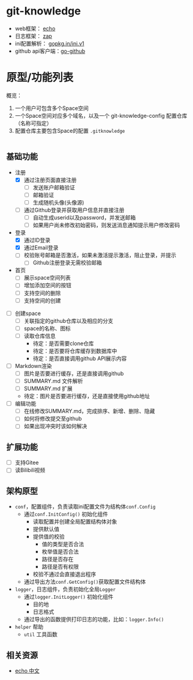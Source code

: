 # git-knowledge

- web框架： [echo](https://github.com/labstack/echo)
- 日志框架： [zap](https://github.com/uber-go/zap)
- ini配置解析： [gopkg.in/ini.v1](http://gopkg.in/ini.v1)
- github api客户端：[go-github](https://github.com/google/go-github)

# 原型/功能列表

概览： 
1. 一个用户可包含多个Space空间
2. 一个Space空间对应多个域名，以及一个 git-knowledge-config 配置仓库（名称可指定）
3. 配置仓库主要包含Space的配置 `.gitknowledge`
  ```ini
  ```
## 基础功能
- 注册
  - [x] 通过注册页面直接注册
    - [ ] 发送账户邮箱验证
    - [ ] 邮箱验证
    - [ ] 生成随机头像(头像源)
  - [ ] 通过Github登录并获取用户信息并直接注册
    - [ ] 自动生成userid以及password，并发送邮箱
    - [ ] 如果用户尚未修改初始密码，则发送消息通知提示用户修改密码
- 登录
  - [x] 通过ID登录
  - [x] 通过Email登录
  - [ ] 校验账号邮箱是否激活，如果未激活提示激活，阻止登录，并提示
    - [ ] Github注册登录无需校验邮箱
- 首页
  - [ ] 展示space空间列表
  - [ ] 增加添加空间的按钮
  - [ ] 支持空间的删除
  - [ ] 支持空间的创建
- [ ] 创建space
  - [ ] 关联指定的github仓库以及相应的分支
  - [ ] space的名称、图标
  - [ ] 读取仓库信息
    - 待定：是否需要clone仓库
    - 待定：是否要将仓库缓存到数据库中
    - 待定：是否直接调用github API展示内容
- [ ] Markdown渲染
  - [ ] 图片是否要进行缓存，还是直接调用github
  - [ ] SUMMARY.md 文件解析
  - [ ] SUMMARY.md 扩展
  - 待定：图片是否要进行缓存，还是直接使用github地址
- [ ] 编辑功能
  - [ ] 在线修改SUMMARY.md，完成排序、新增、删除、隐藏
  - [ ] 如何将修改提交至github
  - [ ] 如果出现冲突时该如何解决

## 扩展功能

- [ ] 支持Gitee
- [ ] 读Bilibili视频

## 架构原型

- `conf`，配置组件，负责读取ini配置文件为结构体`conf.Config`
  - 通过`conf.InitConfig()` 初始化组件
    - 读取配置并创建全局配置结构体对象
    - 提供默认值
    - 提供值的校验
      - 值的类型是否合法
      - 枚举值是否合法
      - 路径是否存在
      - 路径是否有权限
    - 校验不通过会直接退出程序
  - 通过导出方法`conf.GetConfig()`获取配置文件结构体
- `logger`，日志组件，负责初始化全局`Logger`
  - 通过`logger.InitLogger()` 初始化组件
    - 目的地
    - 日志格式
  - 通过导出的函数提供打印日志的功能，比如：`logger.Info()`
- `helper` 帮助
  - `util` 工具函数

## 相关资源

- [echo 中文](http://echo.topgoer.com)